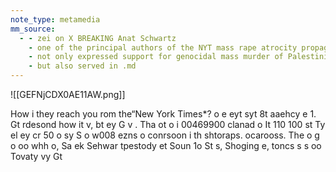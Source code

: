 ```yaml
---
note_type: metamedia
mm_source:
  - - zei on X BREAKING Anat Schwartz
    - one of the principal authors of the NYT mass rape atrocity propaganda hoax
    - not only expressed support for genocidal mass murder of Palestinians right before they gave her that job
    - but also served in .md
---
```


![[GEFNjCDX0AE11AW.png]]

How i they reach you rom the“New York Times*?
o e eyt syt 8t aaehcy
e 1. Gt rdesond how it v, bt
ey G v . Tha ot o i 00469900
clanad o It 110 100 st Ty el
ey cr 50 o sy S o w008
ezns o conrsoon i th shtoraps. ocarooss.
The o g o oo whh o, Sa ek
Sehwar tpestody et Soun 1o St s,
Shoging e, toncs s s oo
Tovaty vy Gt

